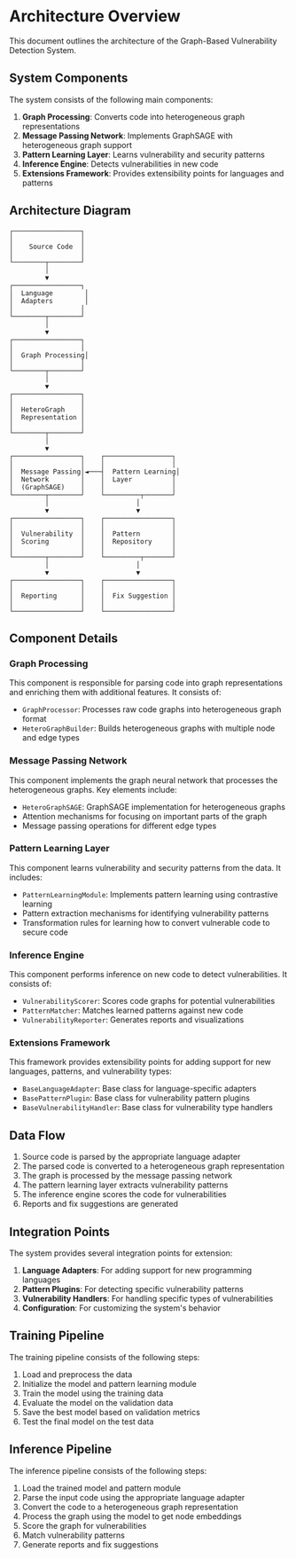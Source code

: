 # Architecture Overview

This document outlines the architecture of the Graph-Based Vulnerability Detection System.

## System Components

The system consists of the following main components:

1. **Graph Processing**: Converts code into heterogeneous graph representations
2. **Message Passing Network**: Implements GraphSAGE with heterogeneous graph support
3. **Pattern Learning Layer**: Learns vulnerability and security patterns
4. **Inference Engine**: Detects vulnerabilities in new code
5. **Extensions Framework**: Provides extensibility points for languages and patterns

## Architecture Diagram

```
┌─────────────────┐
│                 │
│    Source Code  │
│                 │
└────────┬────────┘
         │
         ▼
┌─────────────────┐
│  Language        │
│  Adapters        │
│                 │
└────────┬────────┘
         │
         ▼
┌─────────────────┐
│                 │
│  Graph Processing│
│                 │
└────────┬────────┘
         │
         ▼
┌─────────────────┐
│                 │
│  HeteroGraph    │
│  Representation │
│                 │
└────────┬────────┘
         │
         ▼
┌─────────────────┐    ┌─────────────────┐
│                 │    │                 │
│  Message Passing│◄───┤  Pattern Learning│
│  Network        │    │  Layer          │
│  (GraphSAGE)    │    │                 │
└────────┬────────┘    └─────────┬───────┘
         │                      │
         ▼                      ▼
┌─────────────────┐    ┌─────────────────┐
│                 │    │                 │
│  Vulnerability  │    │  Pattern        │
│  Scoring        │    │  Repository     │
│                 │    │                 │
└────────┬────────┘    └─────────┬───────┘
         │                      │
         ▼                      ▼
┌─────────────────┐    ┌─────────────────┐
│                 │    │                 │
│  Reporting      │    │  Fix Suggestion │
│                 │    │                 │
└─────────────────┘    └─────────────────┘
```

## Component Details

### Graph Processing

This component is responsible for parsing code into graph representations and enriching them with additional features. It consists of:

- `GraphProcessor`: Processes raw code graphs into heterogeneous graph format
- `HeteroGraphBuilder`: Builds heterogeneous graphs with multiple node and edge types

### Message Passing Network

This component implements the graph neural network that processes the heterogeneous graphs. Key elements include:

- `HeteroGraphSAGE`: GraphSAGE implementation for heterogeneous graphs
- Attention mechanisms for focusing on important parts of the graph
- Message passing operations for different edge types

### Pattern Learning Layer

This component learns vulnerability and security patterns from the data. It includes:

- `PatternLearningModule`: Implements pattern learning using contrastive learning
- Pattern extraction mechanisms for identifying vulnerability patterns
- Transformation rules for learning how to convert vulnerable code to secure code

### Inference Engine

This component performs inference on new code to detect vulnerabilities. It consists of:

- `VulnerabilityScorer`: Scores code graphs for potential vulnerabilities
- `PatternMatcher`: Matches learned patterns against new code
- `VulnerabilityReporter`: Generates reports and visualizations

### Extensions Framework

This framework provides extensibility points for adding support for new languages, patterns, and vulnerability types:

- `BaseLanguageAdapter`: Base class for language-specific adapters
- `BasePatternPlugin`: Base class for vulnerability pattern plugins
- `BaseVulnerabilityHandler`: Base class for vulnerability type handlers

## Data Flow

1. Source code is parsed by the appropriate language adapter
2. The parsed code is converted to a heterogeneous graph representation
3. The graph is processed by the message passing network
4. The pattern learning layer extracts vulnerability patterns
5. The inference engine scores the code for vulnerabilities
6. Reports and fix suggestions are generated

## Integration Points

The system provides several integration points for extension:

1. **Language Adapters**: For adding support for new programming languages
2. **Pattern Plugins**: For detecting specific vulnerability patterns
3. **Vulnerability Handlers**: For handling specific types of vulnerabilities
4. **Configuration**: For customizing the system's behavior

## Training Pipeline

The training pipeline consists of the following steps:

1. Load and preprocess the data
2. Initialize the model and pattern learning module
3. Train the model using the training data
4. Evaluate the model on the validation data
5. Save the best model based on validation metrics
6. Test the final model on the test data

## Inference Pipeline

The inference pipeline consists of the following steps:

1. Load the trained model and pattern module
2. Parse the input code using the appropriate language adapter
3. Convert the code to a heterogeneous graph representation
4. Process the graph using the model to get node embeddings
5. Score the graph for vulnerabilities
6. Match vulnerability patterns
7. Generate reports and fix suggestions